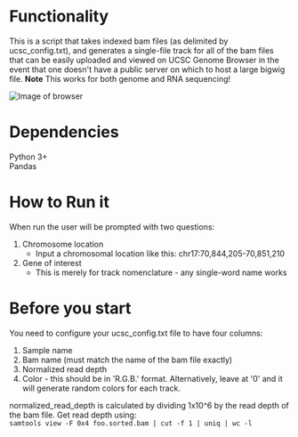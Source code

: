# Functionality  
This is a script that takes indexed bam files (as delimited by ucsc_config.txt),
and generates a single-file track for all of the bam files that can be easily
uploaded and viewed on UCSC Genome Browser in the event that one doesn't have a
public server on which to host a large bigwig file. **Note** This works for both genome and RNA sequencing!


![Image of browser](https://i.imgur.com/Y1noBTG.png)

# Dependencies  
Python 3+  
Pandas


# How to Run it  
When run the user will be prompted with two questions:
1. Chromosome location
    - Input a chromosomal location like this: chr17:70,844,205-70,851,210
2. Gene of interest
    - This is merely for track nomenclature - any single-word name works

# Before you start  
You need to configure your ucsc_config.txt file to have four columns:  
1. Sample name
2. Bam name (must match the name of the bam file exactly)
3. Normalized read depth  
4. Color - this should be in 'R.G.B.' format. Alternatively, leave at '0' and
   it will generate random colors for each track.

normalized_read_depth is calculated by dividing 1x10^6 by the read depth of the bam file.
Get read depth using:  
```samtools view -F 0x4 foo.sorted.bam | cut -f 1 | uniq | wc -l```
